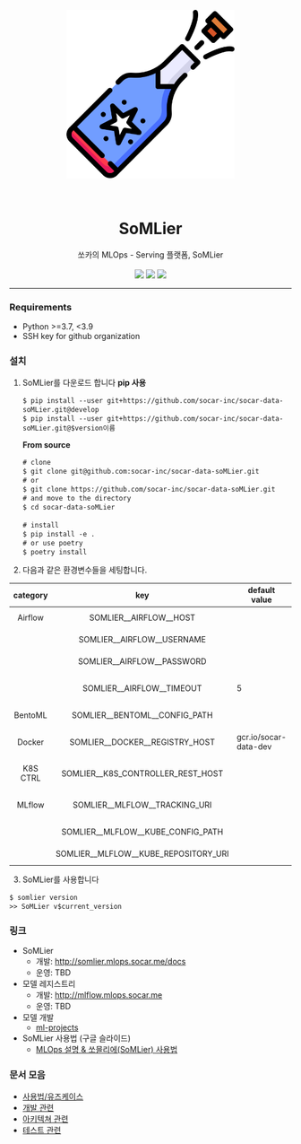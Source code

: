 
<p align="center">
  <img src="docs/images/soMLier_logo.png" width="300" />
</p>

<br>

<h1 id="sample-markdown" align="center">
SoMLier
</h1>

<div align="center">
쏘카의 MLOps - Serving 플랫폼, SoMLier
</div>

<br>

<div align="center">
<img src="https://app.buddy.works/socar/socar-data-somlier/pipelines/pipeline/327797/badge.svg?token=84ac990a8afcb41b597ff789b1a8edc1fdf4dd0811b98f2243d5dd3ce3b5af56" />
<img src="https://img.shields.io/badge/python-3.7%20%7C%203.8-blue">
<img src="https://github.com/socar-inc/socar-data-soMLier/actions/workflows/ci.yaml/badge.svg">
</div>


---
### Requirements
- Python >=3.7, <3.9
- SSH key for github organization

### 설치
1. SoMLier를 다운로드 합니다
    **pip 사용**
    ```shell
    $ pip install --user git+https://github.com/socar-inc/socar-data-soMLier.git@develop
    $ pip install --user git+https://github.com/socar-inc/socar-data-soMLier.git@$version이름
    ```

    **From source**
    ```shell
    # clone
    $ git clone git@github.com:socar-inc/socar-data-soMLier.git
    # or
    $ git clone https://github.com/socar-inc/socar-data-soMLier.git
    # and move to the directory
    $ cd socar-data-soMLier

    # install
    $ pip install -e .
    # or use poetry
    $ poetry install
    ```

2. 다음과 같은 환경변수들을 세팅합니다.

| category |                 key                  |     default value     |        description         |                    example                    |
|:--------:|:------------------------------------:|-----------------------|:--------------------------:|:---------------------------------------------:|
| Airflow  |        SOMLIER__AIRFLOW__HOST        |                       |      Airflow Host URL      |        https://airflow.mlops.socar.me         |
|          |      SOMLIER__AIRFLOW__USERNAME      |                       |      Airflow Username      |                     admin                     |
|          |      SOMLIER__AIRFLOW__PASSWORD      |                       |      Airflow Password      |                     socar                     |
|          |      SOMLIER__AIRFLOW__TIMEOUT       |           5           | Airflow Connection Timeout |                       1                       |
| BentoML  |    SOMLIER__BENTOML__CONFIG_PATH     |                       |    BentoML Config Path     |                  ~/.bentoml                   |
|  Docker  |    SOMLIER__DOCKER__REGISTRY_HOST    | gcr.io/socar-data-dev |   Docker Image Host Name   |             gcr.io/socar-data-dev             |
| K8S CTRL |  SOMLIER__K8S_CONTROLLER_REST_HOST   |                       |  K8S Controller Host Name  | http://somlier-k8s-controller.mlops.socar.me/ |
|  MLflow  |    SOMLIER__MLFLOW__TRACKING_URI     |                       |    MLflow Tracking URI     |         https://mlflow.mlops.socar.me         |
|          |  SOMLIER__MLFLOW__KUBE_CONFIG_PATH   |                       |   Kubernetes Config Path   |                ~/.kube/config                 |
|          | SOMLIER__MLFLOW__KUBE_REPOSITORY_URI |                       |          GCR URI           |         gcr.io/socar-data-dev/somlier         |

3. SoMLier를 사용합니다
  ```shell
  $ somlier version
  >> SoMLier v$current_version
  ```

### 링크
- SoMLier
  - 개발: http://somlier.mlops.socar.me/docs
  - 운영: TBD
- 모델 레지스트리
  - 개발: http://mlflow.mlops.socar.me
  - 운영: TBD
- 모델 개발
  - [ml-projects](https://github.com/socar-inc/socar-data-ml-projects)
- SoMLier 사용법 (구글 슬라이드)
  - [MLOps 설명 & 쏘믈리에(SoMLier) 사용법](https://docs.google.com/presentation/d/1hjM1fzYU11MFmCB_Gzh_spX9P00L5f_MAubi4Vcl0Xo/edit?usp=sharing)

### 문서 모음
- [사용법/유즈케이스](./docs/USECASES.md)
- [개발 관련](./docs/DEVELOPMENT.md)
- [아키텍쳐 관련](./docs/ARCHITECTURE.md)
- [테스트 관련](./docs/TESTS.md)
